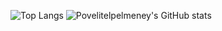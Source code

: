 ![Top Langs](https://github-readme-stats.vercel.app/api/top-langs/?username=Povelitelpelmeney&avoid=HTML,CSS&theme=buefy&layout=donut)
![Povelitelpelmeney's GitHub stats](https://github-readme-stats.vercel.app/api?username=Povelitelpelmeney&theme=buefy&show_icons=true)

<!--
**Povelitelpelmeney/Povelitelpelmeney** is a ✨ _special_ ✨ repository because its `README.md` (this file) appears on your GitHub profile.

Here are some ideas to get you started:

- 🔭 I’m currently working on ...
- 🌱 I’m currently learning ...
- 👯 I’m looking to collaborate on ...
- 🤔 I’m looking for help with ...
- 💬 Ask me about ...
- 📫 How to reach me: ...
- 😄 Pronouns: ...
- ⚡ Fun fact: ...
-->
